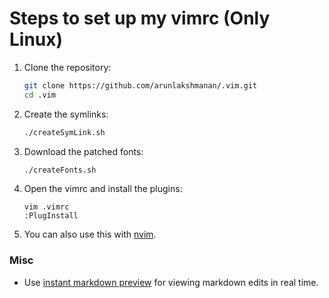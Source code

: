 # Steps to set up my vimrc (Only Linux)

1. Clone the repository:
    ```bash
    git clone https://github.com/arunlakshmanan/.vim.git
    cd .vim
    ```
1. Create the symlinks:
    ```bash
    ./createSymLink.sh
    ```

1. Download the patched fonts:
    ```bash
    ./createFonts.sh
    ```

1. Open the vimrc and install the plugins:
    ```
    vim .vimrc
    :PlugInstall
    ```
1. You can also use this with
   [nvim](https://github.com/neovim/neovim/wiki/Installing-Neovim).

### Misc
* Use [instant markdown preview](https://github.com/suan/vim-instant-markdown)
  for viewing markdown edits in real time.

